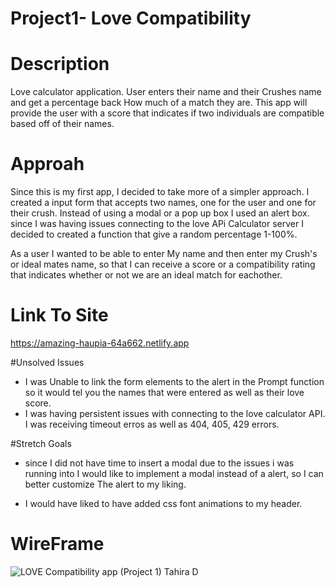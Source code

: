 # Project1- Love Compatibility


# Description
Love calculator application. User enters their name and their Crushes name and get a percentage back How much of a match they are.
This app will provide the user with a score that indicates if two individuals are compatible based off of their names.

# Approah

Since this is my first app, I decided to take more of a simpler approach. I created a input form that accepts two names, one for the user and one for their crush. Instead of using a modal or a pop up box I used an alert box. since I was having issues connecting to the love APi Calculator server I decided to created a function that give a random percentage 1-100%.

As a user I wanted to be able to enter My name and then enter my Crush's or ideal mates name, so that I can receive a score or a compatibility rating that indicates whether or not we are an ideal match for eachother.

# Link To Site
https://amazing-haupia-64a662.netlify.app

#Unsolved Issues

- I was Unable to link the form elements to the alert in the Prompt function so it would tel you the names that were entered as well as their love score.
- I was having persistent issues with connecting to the love calculator API. I was receiving timeout erros as well as 404, 405, 429 errors.

#Stretch Goals

- since I did not have time to insert a modal due to the issues i was running into I would like to implement a modal instead of a alert, so I can better customize The alert to my liking.

- I would have liked to have added css font animations to my header.

# WireFrame

![LOVE Compatibility app (Project 1) Tahira D](https://user-images.githubusercontent.com/117793128/213021150-816e6184-b482-4592-b24a-2c9ca38caf02.jpg)

